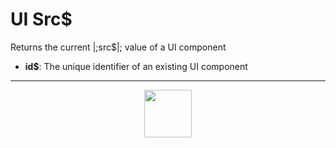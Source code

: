# UI Src&dollar;
Returns the current |;src&dollar;|; value of a UI component
- **id&dollar;**: The unique identifier of an existing UI component
---
<p align="center"><img valign="middle" width="76px" src="https://drive.google.com/uc?export=view&id=1c2KO0LJpvMS9X9CAGV6dOfciR7OWhdKA" /></p>